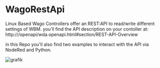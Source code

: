 # WagoRestApi
 Linux Based Wago Controllers offer an REST:API to read/write different settings of WBM.
 you'll find the API description on your contoller at: http://<your IP>/openapi/wda.openapi.html#section/REST-API-Overview

in this Repo you'll also find two examples to interact with the API via NodeRed and Python.

![grafik](https://github.com/MichaelDrostWago/WagoRestApi/assets/113338718/b7eb9d84-40a5-4a1a-9628-1b6d01dfd2d6)
